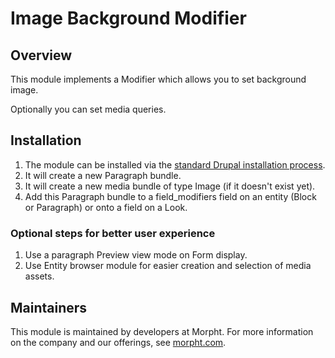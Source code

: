 # Image Background Modifier

## Overview
This module implements a Modifier which allows you to set background image. 

Optionally you can set media queries.

## Installation
1. The module can be installed via the
[standard Drupal installation process](http://drupal.org/node/1897420).
2. It will create a new Paragraph bundle.
3. It will create a new media bundle of type Image (if it doesn't exist yet).
4. Add this Paragraph bundle to a field_modifiers field on an entity (Block or
Paragraph) or onto a field on a Look.


### Optional steps for better user experience
1. Use a paragraph Preview view mode on Form display.
2. Use Entity browser module for easier creation and selection of media assets.

## Maintainers
This module is maintained by developers at Morpht. For more information on
the company and our offerings, see [morpht.com](https://morpht.com).
